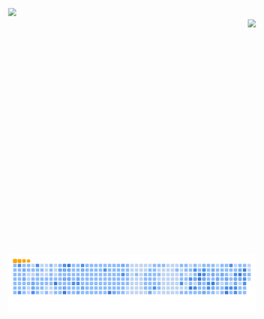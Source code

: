 <img align="left" height="500" src="https://media.discordapp.net/attachments/1064573636578656336/1075516274840449094/ReadyPlayerMe-Avatar_9_1.png" />

###

<img align="right" src="https://visitor-badge.laobi.icu/badge?page_id=l3.l3&left_color=darkgreen&right_color=mediumseagreen&left_text=Visitors" />

![snake gif](https://github.com/l3on06/l3on06/blob/output/github-contribution-grid-snake.gif)
